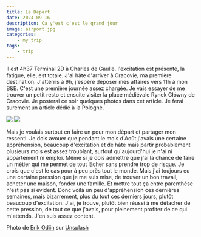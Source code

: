 ```yaml
---
title: Le Départ
date: 2024-09-16
description: Ca y'est c'est le grand jour
image: airport.jpg
categories:
    - my trip
tags: 
    - trip
---
```


Il est 4h37 Terminal 2D à Charles de Gaulle. l'excitation est présente, la fatigue, elle, est totale. J'ai hâte d'arriver à Cracovie, ma première destination. J'attérris à 9h, j'espère déposer mes affaires vers 11h à mon B&B. C'est une première journée assez chargée. Je vais essayer de me trouver un petit resto et ensuite visiter la place médiévale Rynek Główny de Cracovie. Je posterai ce soir quelques photos dans cet article. Je ferai surement un article dédié à la Pologne. 

![](paris_airport.jpeg) ![](boarding.jpeg)

Mais je voulais surtout en faire un pour mon départ et partager mon ressenti. Je dois avouer que pendant le mois d'Août j'avais une certaine appréhension, beaucoup d'excitation et de hâte mais partir probablement plusieurs mois est assez troublant, surtout qu'aujourd'hui je n'ai ni appartement ni emploi. Même si je dois admettre que j'ai la chance de faire un métier qui me permet de tout lâcher sans prendre trop de risque. Je crois que c'est le cas pour à peu près tout le monde. Mais j'ai toujours eu une certaine pression que je me suis mise, de trouver un bon travail, acheter une maison, fonder une famille. Et mettre tout ça entre parenthèse n'est pas si évident. Donc voilà un peu d'appréhension ces dernières semaines, mais bizarrement, plus du tout ces derniers jours, plutôt beaucoup d'excitation. J'ai, je trouve, plutôt bien réussi à me détacher de cette pression, de tout ce que j'avais, pour pleinement profiter de ce qui m'attends. J'en suis assez content.


Photo de <a href="https://unsplash.com/fr/@odiin?utm_content=creditCopyText&utm_medium=referral&utm_source=unsplash">Erik Odiin</a> sur <a href="https://unsplash.com/fr/photos/personne-qui-regarde-les-horaires-des-vols-jbQvJx2EWnU?utm_content=creditCopyText&utm_medium=referral&utm_source=unsplash">Unsplash</a>
  
  